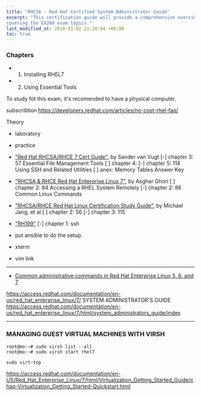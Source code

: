 ```yaml
---
title: "RHCSA - Red Hat Certified System Administrator Guide"
excerpt: "This certification guide will provide a comprehensive overview of Linux RHEL 7,
covering the EX200 exam topics."
last_modified_at: 2018-01-02 21:28:04 +00:00
toc: true
---
```



### Chapters
* 1. Installing RHEL7
* 2. Using Essential Tools

To study fot this exam, it's recomended to have a physical computer.

subscribtion
https://developers.redhat.com/articles/no-cost-rhel-faq/

Theory
* laboratory
* practice

* ["Red Hat RHCSA/RHCE 7 Cert Guide"](https://www.amazon.com/dp/0789754053), by Sander van Vugt
[-] chapter 3: 57 Essential File Management Tools
[ ] chapter 4:
[-] chapter 5: 114 Using SSH and Related Utilities
[ ] anex: Memory Tables Answer Key

* ["RHCSA & RHCE Red Hat Enterprise Linux 7"](https://www.amazon.com/dp/1495148203), by Asghar Ghori
[ ] chapter 2: 84 Accessing a RHEL System Remotely
[-] chapter 2: 86 Common Linux Commands


* ["RHCSA/RHCE Red Hat Linux Certification Study Guide"](https://www.amazon.com/dp/0071841962), by Michael Jang, et al
[ ] chapter 2: 56
[-] chapter 3: 115

* ["RH199"](asd)
[-] chapter 1: ssh




* put ansible to do the setup.
* xterm
* vim link

--------



* [Common administrative commands in Red Hat Enterprise Linux 5, 6, and 7](https://access.redhat.com/articles/1189123)


https://access.redhat.com/documentation/en-us/red_hat_enterprise_linux/7/
SYSTEM ADMINISTRATOR'S GUIDE
https://access.redhat.com/documentation/en-us/red_hat_enterprise_linux/7/html/system_administrators_guide/index


--------------------------------------------------------------------------------

### MANAGING GUEST VIRTUAL MACHINES WITH VIRSH

```console
root@mo:~# sudo virsh list --all
root@mo:~# sudo virsh start rhel7

sudo virt-top
```

https://access.redhat.com/documentation/en-US/Red_Hat_Enterprise_Linux/7/html/Virtualization_Getting_Started_Guide/chap-Virtualization_Getting_Started-Quickstart.html
